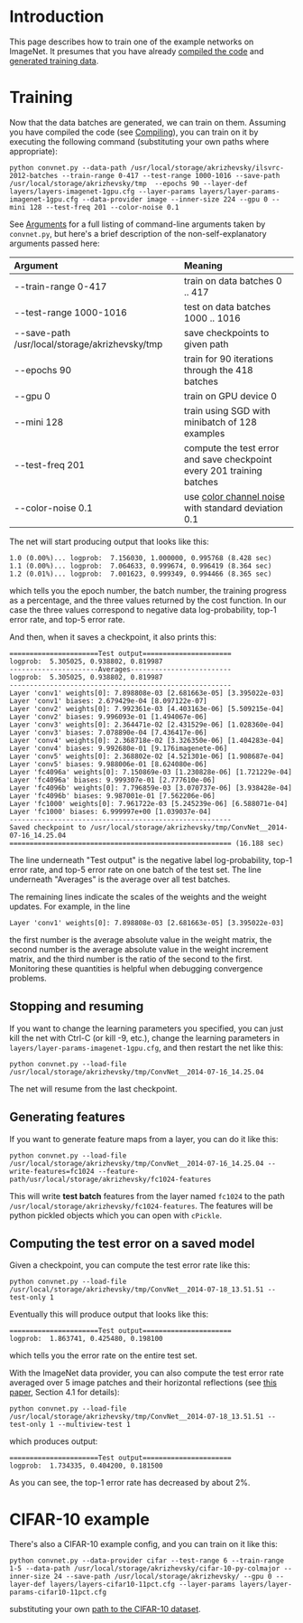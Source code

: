 # Introduction #

This page describes how to train one of the example networks on ImageNet. It presumes that you have already [compiled the code](Compiling.md) and [generated training data](Data.md).

# Training #

Now that the data batches are generated, we can train on them. Assuming you have compiled the code (see [Compiling](Compiling.md)), you can train on it by executing the following command (substituting your own paths where appropriate):

```
python convnet.py --data-path /usr/local/storage/akrizhevsky/ilsvrc-2012-batches --train-range 0-417 --test-range 1000-1016 --save-path /usr/local/storage/akrizhevsky/tmp  --epochs 90 --layer-def layers/layers-imagenet-1gpu.cfg --layer-params layers/layer-params-imagenet-1gpu.cfg --data-provider image --inner-size 224 --gpu 0 --mini 128 --test-freq 201 --color-noise 0.1
```

See [Arguments](Arguments.md) for a full listing of command-line arguments taken by ` convnet.py `, but here's a brief description of the non-self-explanatory arguments passed here:

| **Argument** | **Meaning** |
|:-------------|:------------|
| --train-range 0-417 | train on data batches 0 .. 417 |
| --test-range 1000-1016 | test on data batches 1000 .. 1016 |
| --save-path /usr/local/storage/akrizhevsky/tmp | save checkpoints to given path |
| --epochs 90  | train for 90 iterations through the 418 batches |
| --gpu 0      | train on GPU device 0 |
| --mini 128   | train using SGD with minibatch of 128 examples |
| --test-freq 201 | compute the test error and save checkpoint every 201 training batches |
| --color-noise 0.1 | use [color channel noise](http://papers.nips.cc/paper/4824-imagenet-classification-with-deep-convolutional-neural-networks) with standard deviation 0.1 |

The net will start producing output that looks like this:

```
1.0 (0.00%)... logprob:  7.156030, 1.000000, 0.995768 (8.428 sec)
1.1 (0.00%)... logprob:  7.064633, 0.999674, 0.996419 (8.364 sec)
1.2 (0.01%)... logprob:  7.001623, 0.999349, 0.994466 (8.365 sec)
```

which tells you the epoch number, the batch number, the training progress as a percentage, and the three values returned by the cost function. In our case the three values correspond to negative data log-probability, top-1 error rate, and top-5 error rate.

And then, when it saves a checkpoint, it also prints this:

```
======================Test output======================
logprob:  5.305025, 0.938802, 0.819987 
----------------------Averages-------------------------
logprob:  5.305025, 0.938802, 0.819987 
------------------------------------------------------- 
Layer 'conv1' weights[0]: 7.898808e-03 [2.681663e-05] [3.395022e-03] 
Layer 'conv1' biases: 2.679429e-04 [8.097122e-07] 
Layer 'conv2' weights[0]: 7.992361e-03 [4.403163e-06] [5.509215e-04] 
Layer 'conv2' biases: 9.996093e-01 [1.494067e-06] 
Layer 'conv3' weights[0]: 2.364471e-02 [2.431529e-06] [1.028360e-04] 
Layer 'conv3' biases: 7.078890e-04 [7.436417e-06] 
Layer 'conv4' weights[0]: 2.368718e-02 [3.326350e-06] [1.404283e-04] 
Layer 'conv4' biases: 9.992680e-01 [9.176imagenete-06] 
Layer 'conv5' weights[0]: 2.368802e-02 [4.521301e-06] [1.908687e-04] 
Layer 'conv5' biases: 9.988006e-01 [8.624080e-06] 
Layer 'fc4096a' weights[0]: 7.150869e-03 [1.230828e-06] [1.721229e-04] 
Layer 'fc4096a' biases: 9.999307e-01 [2.777610e-06] 
Layer 'fc4096b' weights[0]: 7.796859e-03 [3.070737e-06] [3.938428e-04] 
Layer 'fc4096b' biases: 9.987001e-01 [7.562206e-06] 
Layer 'fc1000' weights[0]: 7.961722e-03 [5.245239e-06] [6.588071e-04] 
Layer 'fc1000' biases: 6.999997e+00 [1.039037e-04] 
-------------------------------------------------------
Saved checkpoint to /usr/local/storage/akrizhevsky/tmp/ConvNet__2014-07-16_14.25.04
======================================================= (16.188 sec)
```

The line underneath "Test output" is the negative label log-probability, top-1 error rate, and top-5 error rate on one batch of the test set. The line underneath "Averages" is the average over all test batches.

The remaining lines indicate the scales of the weights and the weight updates. For example, in the line

```
Layer 'conv1' weights[0]: 7.898808e-03 [2.681663e-05] [3.395022e-03] 
```

the first number is the average absolute value in the weight matrix, the second number is the average absolute value in the weight increment matrix, and the third number is the ratio of the second to the first. Monitoring these quantities is helpful when debugging convergence problems.

## Stopping and resuming ##

If you want to change the learning parameters you specified, you can just kill the net with Ctrl-C (or kill -9, etc.), change the learning parameters in ` layers/layer-params-imagenet-1gpu.cfg `, and then restart the net like this:

```
python convnet.py --load-file /usr/local/storage/akrizhevsky/tmp/ConvNet__2014-07-16_14.25.04
```

The net will resume from the last checkpoint.

## Generating features ##

If you want to generate feature maps from a layer, you can do it like this:

```
python convnet.py --load-file /usr/local/storage/akrizhevsky/tmp/ConvNet__2014-07-16_14.25.04 --write-features=fc1024 --feature-path/usr/local/storage/akrizhevsky/fc1024-features
```

This will write **test batch** features from the layer named ` fc1024 ` to the path ` /usr/local/storage/akrizhevsky/fc1024-features `. The features will be python pickled objects which you can open with ` cPickle `.

## Computing the test error on a saved model ##

Given a checkpoint, you can compute the test error rate like this:

```
python convnet.py --load-file /usr/local/storage/akrizhevsky/tmp/ConvNet__2014-07-18_13.51.51 --test-only 1
```

Eventually this will produce output that looks like this:

```
======================Test output======================
logprob:  1.863741, 0.425480, 0.198100 
```

which tells you the error rate on the entire test set.

With the ImageNet data provider, you can also compute the test error rate averaged over 5 image patches and their horizontal reflections (see [this paper](http://papers.nips.cc/paper/4824-imagenet-classification-with-deep-convolutional-neural-networks), Section 4.1 for details):

```
python convnet.py --load-file /usr/local/storage/akrizhevsky/tmp/ConvNet__2014-07-18_13.51.51 --test-only 1 --multiview-test 1
```

which produces output:

```
======================Test output======================
logprob:  1.734335, 0.404200, 0.181500 
```

As you can see, the top-1 error rate has decreased by about 2%.

# CIFAR-10 example #

There's also a CIFAR-10 example config, and you can train on it like this:

```
python convnet.py --data-provider cifar --test-range 6 --train-range 1-5 --data-path /usr/local/storage/akrizhevsky/cifar-10-py-colmajor --inner-size 24 --save-path /usr/local/storage/akrizhevsky/ --gpu 0 --layer-def layers/layers-cifar10-11pct.cfg --layer-params layers/layer-params-cifar10-11pct.cfg
```

substituting your own [path to the CIFAR-10 dataset](http://www.cs.toronto.edu/~kriz/cifar-10-py-colmajor.tar.gz).